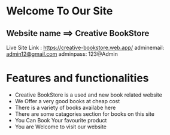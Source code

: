 # Welcome To Our Site #

## Website name ==> Creative BookStore ##

Live Site Link : https://creative-bookstore.web.app/
adminemail: admin12@gmail.com
adminpass: 123@Admin

# Features and functionalities

-  Creative BookStore is a used and new book related website
-  We Offer a very good books at cheap cost
-  There is a variety of books availabe here
-  There are some catagories section for books on this site
-  You Can Book Your favourite product
-  You are Welcome to visit our website


